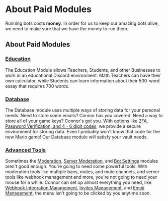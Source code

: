 # About Paid Modules

Running bots costs **money**. In order for us to keep our amazing bots alive, we need to make sure that we have the money to run them.



## About Paid Modules

### [Education](paid-modules/education.md)

The Education Module allows Teachers, Students, and other Businesses to work in an educational Discord environment. Math Teachers can have their own calculator, while Students can learn information about their 500-word essay that requires 700 words.

### [Database](paid-modules/database.md)

The Database module uses multiple ways of storing data for your personal needs. Need to store some emails? Connor has you covered. Need a way to store all of your game keys? Connor's got you. With options like [2FA, Password Verification, and 4 - 6 digit codes](paid-modules/database.md#2fa-password-protection-and-digit-codes), we provide a secure environment for storing data. Even I probably won't know that code for the new Mario game! Our Database module will satisfy your vault needs.

### [Advanced Tools](paid-modules/adv.-tools.md)

Sometimes the [Moderation](modules/moderation.md), [Server Moderation](modules/server-moderation.md), and [Bot Settings](modules/bot-settings.md) modules aren't good enough. You're going to need some powerful tools. With moderation tools like multiple bans, mutes, and mute channels, and server tools like webhook management and more, you're not going to need your mouse for a while. Connor can set up almost everything you need, like [Webhook Integration Management](paid-modules/adv.-tools.md#webhook-management), [Invites Management](paid-modules/adv.-tools.md#invites-management), and [Emoji Management](paid-modules/adv.-tools.md#emoji-management), the menu isn't going to be clicked by you anytime soon.

